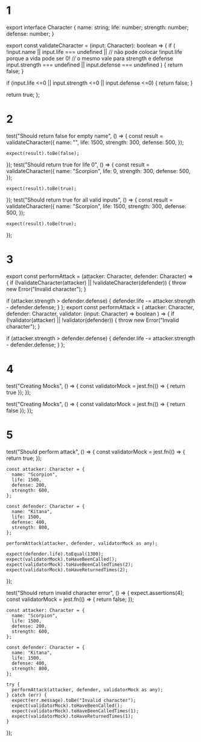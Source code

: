 # 1 
export interface Character {
  name: string;
  life: number;
  strength: number;
  defense: number;
}

export const validateCharacter = (input: Character): boolean => {
  if (
    !input.name ||
		input.life === undefined || 
		// não pode colocar !input.life porque a vida pode ser 0! 
		// o mesmo vale para strength e defense
    input.strength === undefined ||
    input.defense === undefined
  ) {
    return false;
  }

  if (input.life <=0 || input.strength <=0 || input.defense <=0) {
    return false;
  }

  return true;
};

# 2

test("Should return false for empty name", () => {
    const result = validateCharacter({
      name: "",
      life: 1500,
      strength: 300,
      defense: 500,
    });

    expect(result).toBe(false);
  });
  test("Should return true for life 0", () => {
    const result = validateCharacter({
      name: "Scorpion",
      life: 0,
      strength: 300,
      defense: 500,
    });

    expect(result).toBe(true);
  });
  test("Should return true for all valid inputs", () => {
    const result = validateCharacter({
      name: "Scorpion",
      life: 1500,
      strength: 300,
      defense: 500,
    });

    expect(result).toBe(true);
  });

  # 3

  export const performAttack = (attacker: Character, defender: Character) => {
  if (!validateCharacter(attacker) || !validateCharacter(defender)) {
    throw new Error("Invalid character");
  }

  if (attacker.strength > defender.defense) {
    defender.life -= attacker.strength - defender.defense;
  }
};
export const performAttack = (
  attacker: Character,
  defender: Character,
  validator: (input: Character) => boolean
) => {
  if (!validator(attacker) || !validator(defender)) {
    throw new Error("Invalid character");
  }

  if (attacker.strength > defender.defense) {
    defender.life -= attacker.strength - defender.defense;
  }
};

# 4

test("Creating Mocks", () => {
    const validatorMock = jest.fn(() => {
			return true
		});
});

test("Creating Mocks", () => {
    const validatorMock = jest.fn(() => {
			return false
		});
});

# 5

test("Should perform attack", () => {
    const validatorMock = jest.fn(() => {
      return true;
    });

    const attacker: Character = {
      name: "Scorpion",
      life: 1500,
      defense: 200,
      strength: 600,
    };
    
    const defender: Character = {
      name: "Kitana",
      life: 1500,
      defense: 400,
      strength: 800,
    };
    
    performAttack(attacker, defender, validatorMock as any);
    
    expect(defender.life).toEqual(1300);
    expect(validatorMock).toHaveBeenCalled();
    expect(validatorMock).toHaveBeenCalledTimes(2);
    expect(validatorMock).toHaveReturnedTimes(2);
  });

  test("Should return invalid character error", () => {
    expect.assertions(4);
    const validatorMock = jest.fn(() => {
      return false;
    });

    const attacker: Character = {
      name: "Scorpion",
      life: 1500,
      defense: 200,
      strength: 600,
    };
    
    const defender: Character = {
      name: "Kitana",
      life: 1500,
      defense: 400,
      strength: 800,
    };
    
    try {
      performAttack(attacker, defender, validatorMock as any);
    } catch (err) {
      expect(err.message).toBe("Invalid character");
      expect(validatorMock).toHaveBeenCalled();
      expect(validatorMock).toHaveBeenCalledTimes(1);
      expect(validatorMock).toHaveReturnedTimes(1);
    }
  });